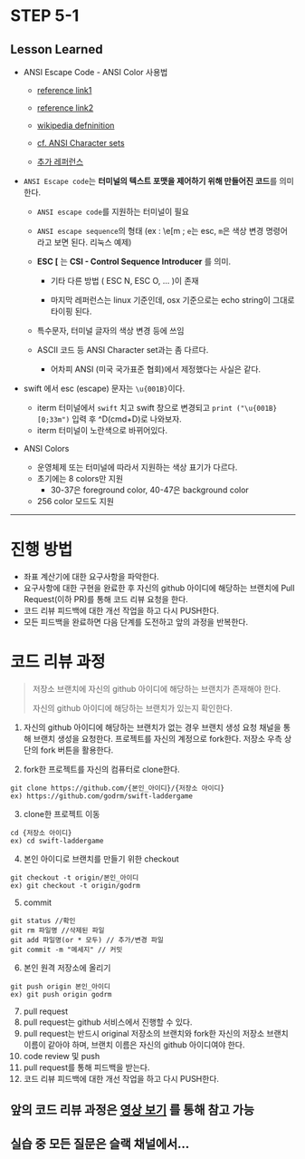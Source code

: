 # STEP 5-1

## Lesson Learned

- ANSI Escape Code - ANSI Color 사용법

  - [reference link1](<http://www.lihaoyi.com/post/BuildyourownCommandLinewithANSIescapecodes.html>)
  - [reference link2](<https://toutiao.io/posts/esgb4k/preview>)
  - [wikipedia defninition](<https://en.wikipedia.org/wiki/ANSI_escape_code>)

  - [cf. ANSI Character sets](<http://ascii-table.com/ansi-codes.php>)
  - [추가 레퍼런스](<http://egloos.zum.com/sunyzero/v/4282610>)

- `ANSI Escape code`는 **터미널의 텍스트 포맷을 제어하기 위해 만들어진 코드**를 의미한다.

  - `ANSI escape code`를 지원하는 터미널이 필요

  - `ANSI escape sequence`의 형태 (ex : \e[m  ; `e`는 esc, `m`은 색상 변경 명령어 라고 보면 된다. 리눅스 예제)

  - **ESC [** 는 **CSI - Control Sequence Introducer** 를 의미.

    - 기타 다른 방법 ( ESC N, ESC O, … )이 존재

    - 마지막 레퍼런스는 linux 기준인데, osx 기준으로는 echo string이 그대로 타이핑 된다.

  - 특수문자, 터미널 글자의 색상 변경 등에 쓰임

  - ASCII 코드 등 ANSI Character set과는 좀 다르다. 

    - 어차피 ANSI (미국 국가표준 협회)에서 제정했다는 사실은 같다.

- swift 에서 esc (escape) 문자는 `\u{001B}`이다. 

  - iterm 터미널에서 `swift` 치고 swift 창으로 변경되고 `print ("\u{001B}[0;33m")` 입력 후 ^D(cmd+D)로 나와보자. 
  - iterm 터미널이 노란색으로 바뀌어있다.

- ANSI Colors

  - 운영체제 또는 터미널에 따라서 지원하는 색상 표기가 다르다. 
  - 초기에는 8 colors만 지원
    - 30-37은 foreground color, 40-47은 background color
  - 256 color 모드도 지원 





-------



# 진행 방법

- 좌표 계산기에 대한 요구사항을 파악한다.
- 요구사항에 대한 구현을 완료한 후 자신의 github 아이디에 해당하는 브랜치에 Pull Request(이하 PR)를 통해 코드 리뷰 요청을 한다.
- 코드 리뷰 피드백에 대한 개선 작업을 하고 다시 PUSH한다.
- 모든 피드백을 완료하면 다음 단계를 도전하고 앞의 과정을 반복한다.

# 코드 리뷰 과정
> 저장소 브랜치에 자신의 github 아이디에 해당하는 브랜치가 존재해야 한다.
>
> 자신의 github 아이디에 해당하는 브랜치가 있는지 확인한다.

1. 자신의 github 아이디에 해당하는 브랜치가 없는 경우 브랜치 생성 요청 채널을 통해 브랜치 생성을 요청한다.
프로젝트를 자신의 계정으로 fork한다. 저장소 우측 상단의 fork 버튼을 활용한다.

2. fork한 프로젝트를 자신의 컴퓨터로 clone한다.
```
git clone https://github.com/{본인_아이디}/{저장소 아이디}
ex) https://github.com/godrm/swift-laddergame
```

3. clone한 프로젝트 이동
```
cd {저장소 아이디}
ex) cd swift-laddergame
```

4. 본인 아이디로 브랜치를 만들기 위한 checkout
```
git checkout -t origin/본인_아이디
ex) git checkout -t origin/godrm
```

5. commit
```
git status //확인
git rm 파일명 //삭제된 파일
git add 파일명(or * 모두) // 추가/변경 파일
git commit -m "메세지" // 커밋
```

6. 본인 원격 저장소에 올리기
```
git push origin 본인_아이디
ex) git push origin godrm
```

7. pull request
8. pull request는 github 서비스에서 진행할 수 있다.
9. pull request는 반드시 original 저장소의 브랜치와 fork한 자신의 저장소 브랜치 이름이 같아야 하며, 브랜치 이름은 자신의 github 아이디여야 한다.
10. code review 및 push
11. pull request를 통해 피드백을 받는다.
12. 코드 리뷰 피드백에 대한 개선 작업을 하고 다시 PUSH한다.

## 앞의 코드 리뷰 과정은 [영상 보기](https://www.youtube.com/watch?v=ZSZoaG0PqLg) 를 통해 참고 가능

## 실습 중 모든 질문은 슬랙 채널에서...